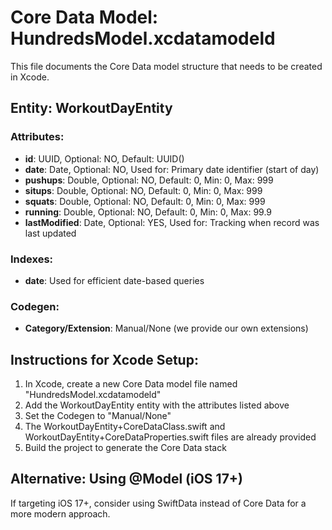 # Core Data Model: HundredsModel.xcdatamodeld

This file documents the Core Data model structure that needs to be created in Xcode.

## Entity: WorkoutDayEntity

### Attributes:
- **id**: UUID, Optional: NO, Default: UUID()
- **date**: Date, Optional: NO, Used for: Primary date identifier (start of day)
- **pushups**: Double, Optional: NO, Default: 0, Min: 0, Max: 999
- **situps**: Double, Optional: NO, Default: 0, Min: 0, Max: 999
- **squats**: Double, Optional: NO, Default: 0, Min: 0, Max: 999
- **running**: Double, Optional: NO, Default: 0, Min: 0, Max: 99.9
- **lastModified**: Date, Optional: YES, Used for: Tracking when record was last updated

### Indexes:
- **date**: Used for efficient date-based queries

### Codegen:
- **Category/Extension**: Manual/None (we provide our own extensions)

## Instructions for Xcode Setup:

1. In Xcode, create a new Core Data model file named "HundredsModel.xcdatamodeld"
2. Add the WorkoutDayEntity entity with the attributes listed above
3. Set the Codegen to "Manual/None" 
4. The WorkoutDayEntity+CoreDataClass.swift and WorkoutDayEntity+CoreDataProperties.swift files are already provided
5. Build the project to generate the Core Data stack

## Alternative: Using @Model (iOS 17+)

If targeting iOS 17+, consider using SwiftData instead of Core Data for a more modern approach.